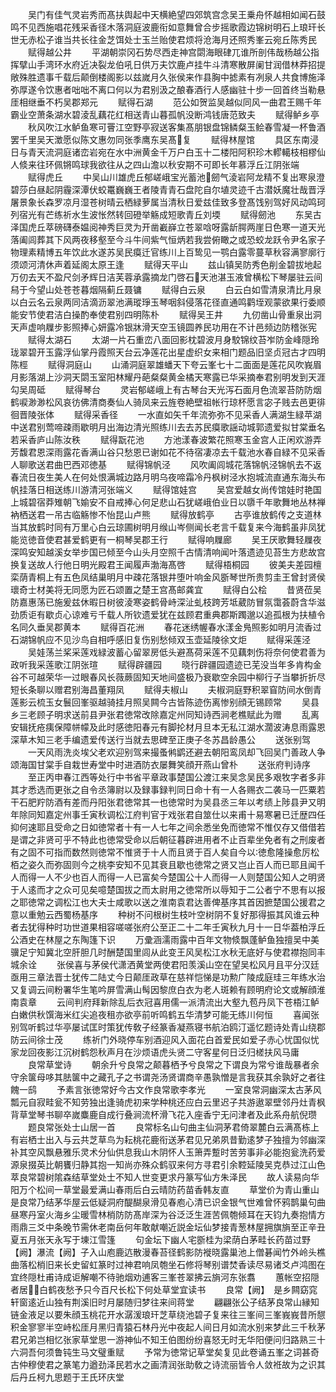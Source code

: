 <!-- { "loadSidebar": true } -->
　　吴门有佳气灵岩秀而髙扶舆起中天横絶望四郊筑宫念吴王乗舟怀越相如闻石鼓鸣不见西施唱花残采香径木落洞庭波鹿衔如意舞曾合步摇歌霞边锦树明石上琅玕长世无赤松子谁当共长往金芝饵处士玉兰贻使君烦将沧海月还照秀峯云宛丘陈秀民
　　赋得越公井
　　平湖朝崇冈石势尽西走神宫閟海眼硉兀谁所剖伟哉杨越公指挥擘山手湾环水府近决裂龙伯吼日供万夫饮鹿卢挂牛斗清寒散屏阑甘润借林莽招提敞殊胜遗事千载后颠倒楼阁影以兹嵗月久张侯来作县胸中摅素有冽泉人共食博施泽弥厚遂令饮惠者咄咄不离口何以为君别汲之酿春酒行人感幽驻十步一回首终当勒悬厓相继垂不朽吴郡郑元
　　赋得石湖
　　范公如贺监吴越似同风一曲君王赐千年霸业空萧条湖水碧淩乱藕花红相送青山暮孤帆没断鸿钱唐范致夫
　　赋得鲈乡亭
　　秋风吹江水鲈鱼寒可罾江空野亭寂送客集髙朋银盘锦鳞粲玉鲙春雪凝一杯鲁酒罢千里吴天澂愿似陈文惠勿同张季鹰东吴髙复
　　赋得林屋馆
　　具区东南浸日与青天流洞庭诸峦岩宛在水中洲黄金千万户白玉十二楼阳阿积珍木轇轕枝相樛仙人倐来往环佩锵鸣球我欲往从之四山澹以秋安期不可即长年慕浮丘江阴张端
　　赋得虎丘
　　中吴山川雄虎丘郁嵯峨宝光蓄池劒气淩岩阿龙精不复出寒泉澄碧莎白昼起阴霾深潭伏蛟鼍巍巍王者陵青青石盘陀自尔埴灵迹千古潜妖魔壮哉晋浮屠景象长森罗凉月湿苍树晴云栖緑萝属当清秋日爱兹佳致多登髙饯别驾好风动鸣珂列宿光有芒练祈水生波怅然转回磴举觞成短歌青丘刘堧
　　赋得劒池
　　东吴古泽国虎丘萃磅礴泰媪阅神秀巨灵为开凿嶻嶭立苍翠唅呀露龂腭两崖日色寒一道天光落阖闾葬其下风两夜移壑至今斗牛间紫气恒炳若我尝俯瞰之或恐蛟龙跃令尹名家子物理素精博五年饮此水遂苏吴民瘼迁官练川上百鸷见一鹗白露零蔓草秋容满寥廓行须颂河清休声着延阁太原王逢
　　赋得天平山
　　兹山镇吴防秀色削金碧拔地起万仞去天不盈尺剑矛辉日洁芙蓉承露摘龙门啓石天池湛玉液曾横松下琴屡驻云间舄于今望山处苍苍暮烟隔蓟丘聂镛
　　赋得白云泉
　　白云白如雪清泉清比月泉以白云名云泉两同洁滴沥翠池满瑽琤玉琴咽斜侵落花径直通鸣鹳垤观蒙欲果行委顺能安节使君洁白操酌奉使君别四明陈朴
　　赋得吴王井
　　九仞凿山骨重泉出洞天声虚响屧步影照捧心妍露冷银牀滑天空玉镜圆养民功用在不计邑频边防稽张宪
　　赋得太湖石
　　太湖一片石重峦八面回影枕碧波月身駮锦纹苔岝防金峰隠玲珑翠碧开玉露浮仙掌丹霞照天台云净莲花出星虚织女来相门题品旧坚贞冠古才四明陈桱
　　赋得洞庭山
　　山涌洞庭翠雄蟠天下夸云峯七十二面面是莲花风吹峩眉月影落湖上沙洞天閟玉室阳林耀丹葩粲粲黄金橘天寒露已华采摘奉君别明发到天涯勾吴周砥
　　赋得琴台
　　灵岩郁嵯峨上有古琴台天光泻石面月色流翠苔防防烟鹤唳渺渺松风哀彷佛清商奏仙人骑凤来云旌卷絶壁祖帐行琼杯愿言宓子贱去邑更徘徊晋陵张体
　　赋得采香径
　　一水直如矢千年流弥弥不见采香人满湖生緑苹湖中送君别莺啼疎雨歇明月出海边清光照练川去去苏民瘼歌謡动城郭遗爱拟甘棠垂名若采香庐山陈汝秩
　　赋得翫花池
　　方池漾春波繁花照寒玉金宫人正闲欢游弄芳馥君恩深雨露花香满山谷只愁恩已谢如花不待宿凄凉去千载池水春自緑不见采香人聊歌送君曲巴西邓徳基
　　赋得锦帆泾
　　风吹阖闾城花落锦帆泾锦帆去不返春流日夜生美人在何处恨满城边路月明乌夜啼霜冷丹枫树泾水抱城流直通东海头布帆挂落日相送练川游清河张端义
　　赋得馆娃宫
　　吴宫爱越女尚传馆娃时艳国上城碧宿莽雉朝飞媮安不自戒捧心何足悲山石犹嵯峨伯业日以隳千年歌舞地丛林禅衲栖送君一吊古临觞惨不怡昆山卢熊
　　赋得放鹤亭
　　古亭谁放鹤传之支道林当其放鹤时同有万里心白云琼圃树明月缑山岑侧闻长老言千载复来今海鹤虽非凤犹能览徳音使君甚爱鹤更有一桐琴吴郡王行
　　赋得响屧廊
　　吴王厌歌舞轻屧夜深鸣安知越溪女举步国已倾至今山头月空照千古情清响闻叶落遗迹见苔生方悲故宫换复送故人行他日明光殿君王闻履声渤海髙啓
　　赋得梧桐园
　　彼美夫差园檀栾荫青桐上有五色凤结巢明月中疎花落银井堕叶响金风斵琴世所贵剪圭王曾封贤侯瓌奇士材美将无同愿为匠石颂置之楚王宫髙邮龚宜
　　赋得白公桧
　　昔贤莅吴防嘉惠荡已施爰兹休暇日树彼淩寒姿鹤骨峙深沚虬枝跨芳坻葳防冒氛霭荟蔚含华滋劲质讵有歇贞心谅难亏千载人所钦遗爱犹在兹顾君重典郡斯躅邈以追孤根为扶植令名同久垂吴郡黄本
　　赋得百花洲
　　春花迷绣幄春水漾金鳬照影如明月流香过石湖锦帆应不见沙鸟自相呼感旧复伤别愁倾双玉壶延陵徐文炬
　　赋得采莲泾
　　吴娃荡兰桨采莲戏緑波蓄心留翠房低头避髙荷采莲不见藕刺伤将奈何使君善为政听我采莲歌江阴张瑄
　　赋得辟疆园
　　晓行辟疆园遗迹已芜没当年多肯构金谷不可越荣华一过眼春风长薇蕨固知天地间盛极乃衰歇空余园中柳行子当攀折折尽短长条聊以赠君别海昌董翔凤
　　赋得夫椒山
　　夫椒洞庭野积翠窅防间水倒青莲影云梳玉女鬟回峯驱越骑挂月照吴闗今古皆陈迹伤离惨别顔无锡顾常
　　吴县乡三老顾子明求送前县尹张君徳常改除嘉定州同知诗西涧老樵赋此为赠
　　乱离安辑抚疮痍保障帡幪及此时感徳阳春元有脚抡材月旦本无私江湖水濶波涛息雨露恩深草木知三老手编遗爱传送行当就去思碑至正庚子冬苏昌龄愚公
　　送张别驾
　　一天风雨洗炎埃父老欢迎别驾来撮蚤鸺鹠还避去朝阳鸾凤却飞回吴门善政人争颂海国甘棠手自栽世寿堂中时进酒防衣屡舞笑顔开燕山曾朴
　　送张府判诗序
　　至正丙申春江西等处行中书省平章政事楚国公渡江来吴念吴民多艰牧字者多非其才悉选而更张之自令丞簿尉以及録事録判同日命十有一人各赐衣二袭马一匹粟若干石肥羜防酒有差而丹阳张君徳常其一也徳常时为吴县丞三年以考绩上陟县尹又明年除同知嘉定州事壬寅秋调松江府判官于戏张君自筮仕以来甫十易寒暑已迁歴四任抑何速耶且受命之日如徳常者十有一人七年之间余悉坐免而徳常不惟仅存又借借若是谓之非贤可乎不特此也徳常受命以后朝征暮辟进用者不止百辈坐免者有之刑废者有之固不可指而数然则徳常不惟贤于十人而且贤于百人矣自今以徳愈隆操愈厉松栢之姿久而弥固则今之桃李安知不见其衰且歇也徳常之贤又岂止百人而已耶且闻千人而得一人不少也百人而得一人已富矣今楚国公十人而得一人则楚国公知人之明贤于人逺而才之众可见矣噫楚国拔之而太尉用之徳常所以辱知于二公者宁不思有以报之耶徳常之调松江也大夫士咸歌以送之淮南袁君达善俾基序其首因摭楚国公援君之意以重勉云西蜀杨基序
　　种树不问根树生枝叶空树阴不复好那得振其风谁云种者去犹得种时功世道果相容嗟嗟张府公至正二十二年壬寅秋九月十一日华葢柏浮丘公酒史在林屋之东陶篷下识
　　万彚涵濡雨露中百年文物倐飘蓬鲈鱼独擅吴中美骥足宁知冀北空肝胆几时酬楚国里闾从此变王风吴松江水秋无底好与使君襟抱同丰城余诠
　　张侯喜与茅侯代潇洒黄堂两使君阳羡溪山空在望吴松风月且平分汉廷亟用三章法晋士犹传二陆丈今日颠厓政草在慈祥恺悌是功勲广陵成庭珪三年练水治又复调云间粉署华生笔吟屏雪满山髩因黎庶白衣为老人斑赖有顾明府论文或解顔淮南袁章
　　云间判府拜新除乱后衣冠喜用儒一派清流出大壑九苞丹凤下苍梧江鲈白嫩供秋馔海米红尖追夜租亦欲亭前听鸣鹤五华清梦可能无练川何恒
　　喜闻张别驾听鹤过华亭屡试匡时策犹传敎子经篆香凝燕寝书航泊鸥汀遥忆题诗处青山绕郡防云间徐士茂
　　练祈门外晓停车别酒迎风入面花白首爱民如爱子赤心忧国似忧家龙回夜影江沉树鹤怨秋声月在沙烦语虎头贤二守客星何日泛归槎扶风马庸
　　良常草堂诗
　　朝余升兮良常之颠暮栖予兮良常之下谓良为常兮谁哉暴者余守余箧母哆其胠箧中之藏孔子之书谓尧汤贤谓商辛愚孰憎是言我获其余孰好之者往餽一鸱
　　予素言张徳常好今古文作良常歌李孝光
　　一室良常洞幽深太古茅风瓢元自寂畦瓮不知劳独出逢骑虎初来学种桃还应白云里迟子共游遨翠壁邻丹灶青枫背草堂琴书聊卒嵗麋鹿自成行叠涧流杯滑飞花入座香宁无问津者及此系舟航倪瓒
　　题良常张处士山居一首
　　良常标名山句曲主仙洞茅君倚翠麓白云满髙栋上有岩栖士出入与云共芝草鸟为耘桃花鹿衔送茅君见兄弟夙昔勤逺梦子独擅为邻幽深补其空风飘悬雅乐灵术分仙供息我山木阴怀人玉箫弄蹔时苦劳事非必能抱瓮洗药爱源泉掇英比朝饔归静其抱一知尚亦殊众鹤驭来何方寻君引余鞚延陵吴克恭过江山色萃良常碧树隂森结草堂处士不知人世变更求丹篆写仙方朱泽民
　　故人读易向华阳万个松间一草堂最爱满山春雨后白云晴防药苗香韩友直
　　草堂价为青山重山是良常乃结茅华屋云低疑洞府醍醐泉滑见春庖心清已识金银气世难曾怀鸦鹊巢句曲昼寒丹室火海乡尘暖雪林梢防防髙岸深为谷泛泛生涯苦佩匏倾耳在天钧九奏抱情方雨鼎三爻中条晚节需休老南岳何年敢献嘲近説金坛仙梦接青葱林屋拥旗旓至正辛丑夏五月张天永写于埬江雪篷
　　句金坛下幽人宅斵桂为梁荫白茅畦长药苗过野【阙】瀑流【阙】子入山庖鹿迒散漫春苔径鹤影防褷晓露巢池上僧碁闻竹外岭头樵曲落松梢旧来长史留虹篆时过神君响凤匏坐石修将琴别谱焚香读尽易诸爻卢鸿图在宜终隠杜甫诗成讵解嘲不待驰烟劝逋客三峯苍翠拂云旓河东张翥
　　蕙帐空招隠者居白鹤夜愁予只今百尺长松下何处草堂宜读书
　　良常【阙】　是乡闗窈窕轩窗逺近山独有荆溪旧时月屡随归梦往来间蒋堂
　　翩翩张公子结茅良常山縁知链金液足以要朱顔玉桃花开水潺湲琅玕芝草绕池碧子复来往三峯间三峯峩峩昔所憇积金寥寥半空峙松厓月黑归青猿石林丹光中夜起人间日月如流水别来梦此三千秋茅君兄弟岂相忆张家草堂思一游神仙不知王伯图纷纷喜怒无时无华阳便问归路熟三十六洞吾何须鲁钝生马文璧重赋
　　予常为徳常记草堂矣复见此卷诵五峯之词甚奇古仲穆使君之篆笔力遒劲泽民若水之画清润张助敎之诗流丽皆令人敛袵故为之识其后丹丘柯九思题于王氏环庆堂
